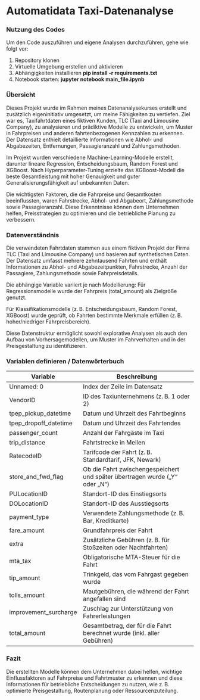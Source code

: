 # Automatidata Taxi-Datenanalyse

### Nutzung des Codes
Um den Code auszuführen und eigene Analysen durchzuführen, gehe wie folgt vor:
1. Repository klonen
2. Virtuelle Umgebung erstellen und aktivieren
3. Abhängigkeiten installieren **pip install -r requirements.txt**
4. Notebook starten: **jupyter notebook main_file.ipynb**


### Übersicht
Dieses Projekt wurde im Rahmen meines Datenanalysekurses erstellt und zusätzlich eigeninitiativ umgesetzt, um meine Fähigkeiten zu vertiefen. Ziel war es, Taxifahrtdaten eines fiktiven Kunden, TLC (Taxi and Limousine Company), zu analysieren und prädiktive Modelle zu entwickeln, um Muster in Fahrpreisen und anderen fahrtenbezogenen Kennzahlen zu erkennen. Der Datensatz enthielt detaillierte Informationen wie Abhol- und Abgabezeiten, Entfernungen, Passagieranzahl und Zahlungsmethoden.

Im Projekt wurden verschiedene Machine-Learning-Modelle erstellt, darunter lineare Regression, Entscheidungsbaum, Random Forest und XGBoost. Nach Hyperparameter-Tuning erzielte das XGBoost-Modell die beste Gesamtleistung mit hoher Genauigkeit und guter Generalisierungsfähigkeit auf unbekannten Daten.

Die wichtigsten Faktoren, die die Fahrpreise und Gesamtkosten beeinflussten, waren Fahrstrecke, Abhol- und Abgabeort, Zahlungsmethode sowie Passagieranzahl. Diese Erkenntnisse können dem Unternehmen helfen, Preisstrategien zu optimieren und die betriebliche Planung zu verbessern.


### Datenverständnis
Die verwendeten Fahrtdaten stammen aus einem fiktiven Projekt der Firma TLC (Taxi and Limousine Company) und basieren auf synthetischen Daten. Der Datensatz umfasst mehrere zehntausend Fahrten und enthält Informationen zu Abhol- und Abgabezeitpunkten, Fahrstrecke, Anzahl der Passagiere, Zahlungsmethode sowie Fahrpreisdetails.

Die abhängige Variable variiert je nach Modellierung:
Für Regressionsmodelle wurde der Fahrpreis (total_amount) als Zielgröße genutzt.

Für Klassifikationsmodelle (z. B. Entscheidungsbaum, Random Forest, XGBoost) wurde geprüft, ob Fahrten bestimmte Merkmale erfüllen (z. B. hoher/niedriger Fahrpreisbereich).

Diese Datenstruktur ermöglicht sowohl explorative Analysen als auch den Aufbau von Vorhersagemodellen, um Muster im Fahrverhalten und in der Preisgestaltung zu identifizieren.


### Variablen definieren / Datenwörterbuch

Variable  | Beschreibung |
---------|--------------|
Unnamed: 0 | Index der Zeile im Datensatz |
VendorID | ID des Taxiunternehmens (z. B. 1 oder 2) |
tpep_pickup_datetime | Datum und Uhrzeit des Fahrtbeginns |
tpep_dropoff_datetime | Datum und Uhrzeit des Fahrtendes |
passenger_count | Anzahl der Fahrgäste im Taxi |
trip_distance | Fahrtstrecke in Meilen |
RatecodeID | Tarifcode der Fahrt (z. B. Standardtarif, JFK, Newark) |
store_and_fwd_flag | Ob die Fahrt zwischengespeichert und später übertragen wurde („Y“ oder „N“) |
PULocationID | Standort-ID des Einstiegsorts |
DOLocationID | Standort-ID des Ausstiegsorts |
payment_type | Verwendete Zahlungsmethode (z. B. Bar, Kreditkarte) |
fare_amount | Grundfahrpreis der Fahrt |
extra | Zusätzliche Gebühren (z. B. für Stoßzeiten oder Nachtfahrten) |
mta_tax | Obligatorische MTA-Steuer für die Fahrt |
tip_amount | Trinkgeld, das vom Fahrgast gegeben wurde |
tolls_amount | Mautgebühren, die während der Fahrt angefallen sind |
improvement_surcharge | Zuschlag zur Unterstützung von Fahrerleistungen |
total_amount | Gesamtbetrag, der für die Fahrt berechnet wurde (inkl. aller Gebühren) |


### Fazit
Die erstellten Modelle können dem Unternehmen dabei helfen, wichtige Einflussfaktoren auf Fahrpreise und Fahrtmuster zu erkennen und diese Informationen für betriebliche Entscheidungen zu nutzen, wie z. B. optimierte Preisgestaltung, Routenplanung oder Ressourcenzuteilung.
